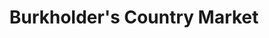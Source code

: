 ---
title: "Burkholder's Country Market"
url: /spring-mills/burkholders-country-market/
shop: Supermarkt
---